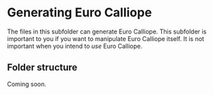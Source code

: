 # Generating Euro Calliope

The files in this subfolder can generate Euro Calliope. This subfolder is important to you if you want to manipulate Euro Calliope itself. It is not important when you intend to _use_ Euro Calliope.

## Folder structure

Coming soon.
